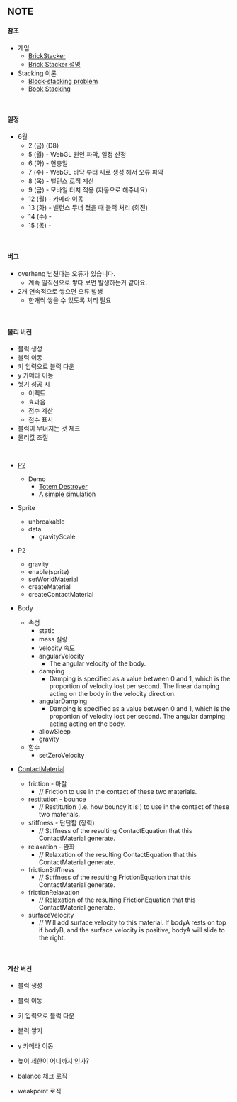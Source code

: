 ## NOTE

#### 참조

- 게임
  - [BrickStacker](http://game.guinnessworldrecords.com/)
  - [Brick Stacker 설명](http://www.html5gamedevs.com/topic/29550-phaser-brick-stacker/)
- Stacking 이론
  - [Block-stacking problem](https://en.wikipedia.org/wiki/Block-stacking_problem)
  - [Book Stacking](https://www.youtube.com/watch?v=CdhuVhWTSMI)


<br>

#### 일정

- 6월
  - 2 (금) (D8)
  - 5 (월) - WebGL 원인 파악, 일정 산정
  - 6 (화) - 현충일
  - 7 (수) - WebGL 바닥 부터 새로 생성 해서 오류 파악
  - 8 (목) - 밸런스 로직 계산
  - 9 (금) - 모바일 터치 적용 (자동으로 해주네요)
  - 12 (월) - 카메라 이동
  - 13 (화) - 밸런스 무너 졌을 때 블럭 처리 (회전)
  - 14 (수) -
  - 15 (목) - 

<br>

#### 버그

- overhang 넘쳤다는 오류가 있습니다.
  - 계속 일직선으로 쌓다 보면 발생하는거 같아요.
- 2개 연속적으로 쌓으면 오류 발생
  - 한개씩 쌓을 수 있도록 처리 필요

<br>


#### 물리 버전

- 블럭 생성
- 블럭 이동
- 키 입력으로 블럭 다운
- y 카메라 이동
- 쌓기 성공 시 
  - 이펙트
  - 효과음
  - 점수 계산
  - 점수 표시
- 블럭이 무너지는 것 체크
- 물리값 조절

<br>

- [P2](https://www.slideshare.net/pashaklimenkov/game-physics-35565076)

  - Demo
    - [Totem Destroyer](http://www.emanueleferonato.com/2014/04/21/html5-totem-destroyer-fully-working-prototype-using-phaser/)
    - [A simple simulation](http://spiking-neural.net/Basic_Physics_Simulation.html)


- Sprite
    - unbreakable
    - data
      - gravityScale
- P2
    - gravity
    - enable(sprite)
    - setWorldMaterial
    - createMaterial
    - createContactMaterial
- Body
    - 속성
      - static
      - mass 질량
      - velocity 속도
      - angularVelocity
        - The angular velocity of the body.
      - damping 
        - Damping is specified as a value between 0 and 1, which is the proportion of velocity lost per second. The linear damping acting on the body in the velocity direction.
      - angularDamping
        - Damping is specified as a value between 0 and 1, which is the proportion of velocity lost per second. The angular damping acting acting on the body.
      - allowSleep
      - gravity
    - 함수
      - setZeroVelocity
- [ContactMaterial](http://examples.phaser.io/_site/view_full.html?d=p2%20physics&f=contact+material.js&t=contact%20material)
    - friction - 마찰
      - // Friction to use in the contact of these two materials.
    - restitution - bounce
      - // Restitution (i.e. how bouncy it is!) to use in the contact of these two materials.
    - stiffness - 단단함 (장력)
      - // Stiffness of the resulting ContactEquation that this ContactMaterial generate.
    - relaxation - 완화
      - // Relaxation of the resulting ContactEquation that this ContactMaterial generate.
    - frictionStiffness
      - // Stiffness of the resulting FrictionEquation that this ContactMaterial generate.
    - frictionRelaxation
      - // Relaxation of the resulting FrictionEquation that this ContactMaterial generate.
    - surfaceVelocity
      - // Will add surface velocity to this material. If bodyA rests on top if bodyB, and the surface velocity is positive, bodyA will slide to the right.


<br>


#### 계산 버전

- 블럭 생성

- 블럭 이동

- 키 입력으로 블럭 다운

- 블럭 쌓기

- y 카메라 이동

- 높이 제한이 어디까지 인가?

- balance 체크 로직

- weakpoint 로직

  ​